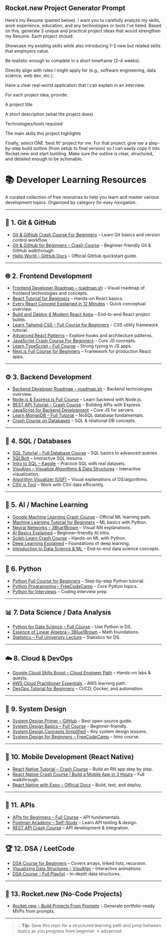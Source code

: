 ## Rocket.new Project Generator Prompt

Here’s my Resume (pasted below). I want you to carefully analyze my skills, work experience, education, and any technologies or tools I’ve listed. Based on this, generate 3 unique and practical project ideas that would strengthen my Resume. Each project should:

Showcase my existing skills while also introducing 1–2 new but related skills that employers value.

Be realistic enough to complete in a short timeframe (2–4 weeks).

Directly align with roles I might apply for (e.g., software engineering, data science, web dev, etc.).

Have a clear real-world application that I can explain in an interview.

For each project idea, provide:

A project title

A short description (what the project does)

Technologies/tools required

The main skills this project highlights

Finally, select ONE ‘best fit’ project for me. For that project, give me a step-by-step build outline (from setup to final version) so I can easily copy it into Rocket.new and start building. Make sure the outline is clear, structured, and detailed enough to be actionable.



# 📚 Developer Learning Resources

A curated collection of free resources to help you learn and master various development topics. Organized by category for easy navigation.

---

## 🧰 1. Git & GitHub

* [Git & GitHub Crash Course For Beginners](https://youtu.be/RGOj5yH7evk) – Learn Git basics and version control workflow.
* [Git & GitHub for Beginners – Crash Course](https://youtu.be/cffsJjNTsH8?si=Cu4u96OMQv3BTEwS) – Beginner-friendly Git & GitHub walkthrough.
* [Hello World – GitHub Docs](https://docs.github.com/get-started/quickstart/hello-world) – Official GitHub quickstart guide.

---

## 🌐 2. Frontend Development

* [Frontend Developer Roadmap – roadmap.sh](https://roadmap.sh/frontend) – Visual roadmap of frontend technologies and concepts.
* [React Tutorial for Beginners](https://youtu.be/SqcY0GlETPk?si=xW29ZfYwH-c5TG5H) – Hands-on React basics.
* [Every React Concept Explained in 12 Minutes](https://youtu.be/wIyHSOugGGw?si=UWN7PDdM72X2SvIB) – Quick conceptual overview.
* [Build and Deploy 4 Modern React Apps](https://youtu.be/F627pKNUCVQ?si=hHrvNygxzZa5Ci_i) – End-to-end React project builds.
* [Learn Tailwind CSS – Full Course for Beginners](https://youtu.be/00lxm_doFYw?si=ldJmtkQ5AWcY3o-9) – CSS utility framework tutorial.
* [Advanced React Patterns](https://youtu.be/6biMWgD6_JY?si=Hv1R45SI6qmt16ys) – Explore hooks and architecture patterns.
* [JavaScript Crash Course For Beginners](https://youtu.be/2NPIYnY3ilo?si=P1sxT0xoD3ZN_JLI) – Core JS concepts.
* [Learn TypeScript – Full Course](https://youtu.be/LOH1l-MP_9k?si=j9y-E8-dfKktl_qI) – Strong typing in JS apps.
* [Next.js Full Course for Beginners](https://youtu.be/4AXQgOcL1mo?si=joDBuzigT6frt7J-) – Framework for production React apps.

---

## ⚙️ 3. Backend Development

* [Backend Developer Roadmap – roadmap.sh](https://roadmap.sh/backend) – Backend technologies overview.
* [Node.js & Express.js Full Course](https://youtu.be/Oe421EPjeBE?si=UgvVUMh_EAq1V1tT) – Learn backend with Node.js.
* [REST API Tutorial – Crash Course](https://youtu.be/-MTSQjw5DrM) – Building APIs with Express.
* [JavaScript for Backend Development](https://youtu.be/XBu54nfzxAQ?si=8fNcaej5fvgQFT5P) – Core JS for servers.
* [Learn MongoDB – Full Tutorial](https://youtu.be/OeEHJgzqS1k?si=whYU2gsAJF3z7fuF) – NoSQL database fundamentals.
* [Crash Course on Databases](https://youtu.be/TlB_eWDSMt4?si=UK4ZsV_u6IWHMCoK) – SQL & relational DB concepts.

---

## 🧮 4. SQL / Databases

* [SQL Tutorial – Full Database Course](https://youtu.be/HXV3zeQKqGY?si=oJtxXOr14TkJBIx-) – SQL basics to advanced queries.
* [SQLBolt](https://sqlbolt.com) – Interactive SQL lessons.
* [Intro to SQL – Kaggle](https://www.kaggle.com/learn/intro-to-sql) – Practice SQL with real datasets.
* [VisuAlgo – Visualize Algorithms & Data Structures](https://visualgo.net/en) – Interactive visualization.
* [Algorithm Visualizer (USF)](https://www.cs.usfca.edu/~galles/visualization/Algorithms.html) – Visual explanations of DS/algorithms.
* [CSV is Tool](https://csvistool.com/) – Work with CSV data efficiently.

---

## 🤖 5. AI / Machine Learning

* [Google Machine Learning Crash Course](https://developers.google.com/machine-learning/crash-course) – Official ML learning path.
* [Machine Learning Tutorial for Beginners](https://youtu.be/i_LwzRVP7bg?si=Bg7S0Zl0tl_3IEha) – ML basics with Python.
* [Neural Networks – 3Blue1Brown](https://youtube.com/playlist?list=PLZHQObOWTQDPD3MizzM2xVFitgF8hE_ab&si=okFHITbdlQ8pl3as) – Visual NN explanations.
* [AI Basics Explained](https://youtu.be/VGFpV3Qj4as?si=kzs0J2WpgYr2Cmij) – Beginner-friendly AI intro.
* [Scikit-Learn Crash Course](https://youtu.be/hDKCxebp88A?si=yA4Uu6kJb2HaEp5o) – Hands-on ML with Python.
* [Deep Learning Explained](https://youtu.be/qNxrPri1V0I?si=XFta8HhkUeDM8h1S) – Foundations of deep learning.
* [Introduction to Data Science & ML](https://youtu.be/E0Hmnixke2g?si=FE6jTgkP1oPYUdAF) – End-to-end data science concepts.

---

## 🐍 6. Python

* [Python Full Course for Beginners](https://youtu.be/yye7rSsiV6k?si=9UISsAJ6VUAh2yiE) – Step-by-step Python tutorial.
* [Python Programming – FreeCodeCamp](https://youtu.be/XKHEtdqhLK8) – Core Python topics.
* [Python for Interviews](https://youtu.be/m8Icp_Cid5o?si=iAWjF2-VffOVddWa) – Coding interview prep.

---

## 📊 7. Data Science / Data Analysis

* [Python for Data Science – Full Course](https://youtu.be/CMEWVn1uZpQ?si=eqRnzfaGqtPYTNU4) – Use Python in DS.
* [Essence of Linear Algebra – 3Blue1Brown](https://youtube.com/playlist?list=PLZHQObOWTQDPD3MizzM2xVFitgF8hE_ab&si=okFHITbdlQ8pl3as) – Math foundations.
* [Statistics – Full University Lecture](https://youtube.com/playlist?list=PLBlnK6fEyqRiVhbXDGLXDk_OQAeuVcp2O&si=u-0u2OMuwqkZWmRW) – Statistics for DS.

---

## ☁️ 8. Cloud & DevOps

* [Google Cloud Skills Boost – Cloud Engineer Path](https://www.cloudskillsboost.google/paths/11) – Hands-on labs & quests.
* [AWS Cloud Practitioner Essentials](https://skillbuilder.aws/learn/94T2BEN85A/aws-cloud-practitioner-essentials/8D79F3AVR7) – AWS learning path.
* [DevOps Tutorial for Beginners](https://youtu.be/j5Zsa_eOXeY?si=aSnaYu9epUGxDla6) – CI/CD, Docker, and automation.

---

## 🔧 9. System Design

* [System Design Primer – GitHub](https://github.com/donnemartin/system-design-primer) – Best open-source guide.
* [System Design Basics – Full Course](https://youtu.be/s9Qh9fWeOAk?si=sDlxyvMKOkBJWK3b) – Beginner-friendly.
* [System Design Concepts Simplified](https://youtu.be/yK1uBHPdp30?si=5Tov1x_jByPe0c1V) – Key system design lessons.
* [System Design for Beginners – FreeCodeCamp](https://youtu.be/9GDX-IyZ_C8?si=7ezyCJfcu7O-M5Cr) – Intro course.

---

## 📱 10. Mobile Development (React Native)

* [React Native Tutorial – Crash Course](https://youtu.be/qbLc5a9jdXo?si=yHM6M5fUVQjTGvQR) – Build an RN app step by step.
* [React Native Crash Course | Build a Mobile App in 3 Hours](https://youtu.be/pPqazMTzNOM?si=oIaCjwYHF9H1j18l) – Full walkthrough.
* [React Native with Expo – Official Docs](https://docs.expo.dev/tutorial/introduction/) – Build, test, and deploy.

---

## 🔗 11. APIs

* [APIs for Beginners – Full Course](https://youtu.be/WXsD0ZgxjRw?si=fH8H0uXIDs7Q4BBO) – API fundamentals.
* [Postman Academy – Self-Study](https://academy.postman.com/page/self-study-learning) – Learn API testing & design.
* [REST API Crash Course](https://youtu.be/K9teElePNkk?si=jjgz1NhTGWH9hnsw) – API development & integration.

---

## 🏆 12. DSA / LeetCode

* [DSA Course for Beginners](https://youtu.be/K5KVEU3aaeQ?si=vWoZ8ZpUmfvilcdv) – Covers arrays, linked lists, recursion.
* [Visualizing Data Structures – VisuAlgo](https://visualgo.net/en) – Interactive animations.
* [DSA Course – Full Playlist](https://youtube.com/playlist?list=PLBlnK6fEyqRiVhbXDGLXDk_OQAeuVcp2O&si=u-0u2OMuwqkZWmRW) – In-depth data structures.

---

## 🔑 13. Rocket.new (No-Code Projects)

* [Rocket.new – Build Projects From Prompts](https://rocket.new/) – Generate portfolio-ready MVPs from prompts.

---

> 💡 **Tip:** Save this repo for a structured learning path and jump between topics as you progress from beginner → advanced.
